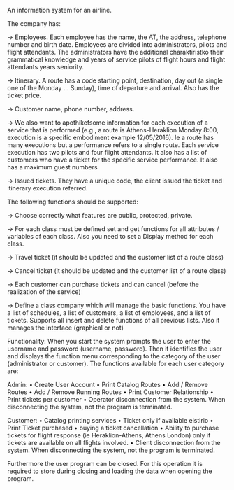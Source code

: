 An information system for an airline.

The company has:

  ->	Employees. Each employee has the name, the AT, the address, telephone number and birth date. Employees are divided into                   administrators, pilots and flight attendants. The administrators have the additional charaktiristko their grammatical knowledge and       years of service pilots of flight hours and flight attendants years seniority.
  
  ->	Itinerary. A route has a code starting point, destination, day out (a single one of the Monday ... Sunday), time of departure and         arrival. Also has the ticket price.
  
  ->	Customer name, phone number, address.
  
  ->	We also want to apothikefsome information for each execution of a service that is performed (e.g., a route is Athens-Heraklion             Monday 8:00, execution is a specific embodiment example 12/05/2016). Ie a route has many executions but a performance refers to a         single route. Each service execution has two pilots and four flight attendants. It also has a list of customers who have a ticket         for the specific service performance. It also has a maximum guest numbers
  
  ->	Issued tickets. They have a unique code, the client issued the ticket and itinerary execution referred.
  
  
The following functions should be supported:

  ->	Choose correctly what features are public, protected, private.
  
  ->	For each class must be defined set and get functions for all attributes / variables of each class. Also you need to set a Display         method for each class.
  
  ->	Travel ticket (it should be updated and the customer list of a route class)
  
  ->	Cancel ticket (it should be updated and the customer list of a route class)
  
  ->	Each customer can purchase tickets and can cancel (before the realization of the service)
  
  ->	Define a class company which will manage the basic functions. You have a list of schedules, a list of customers, a list of                 employees, and a list of tickets. Supports all insert and delete functions of all previous lists. Also it manages the interface           (graphical or not)
  
Functionality:
When you start the system prompts the user to enter the username and password (username, password). Then it identifies the user and displays the function menu corresponding to the category of the user (administrator or customer). The functions available for each user category are:

Admin:
•	Create User Account
•	Print Catalog Routes
•	Add / Remove Routes 
•	Add / Remove Running Routes 
•	Print Customer Relationship
•	Print tickets per customer 
•	Operator disconnection from the system. When disconnecting the system, not the program is terminated.

Customer:
•	Catalog printing services
•	Ticket only if available eistirio
•	Print Ticket purchased
•	buying a ticket cancellation
•	Ability to purchase tickets for flight response (ie Heraklion-Athens, Athens London) only if tickets are available on all flights       involved.
•	Client disconnection from the system. When disconnecting the system, not the program is terminated.

  Furthermore the user program can be closed. For this operation it is required to store during closing and loading the data when         opening the program.



